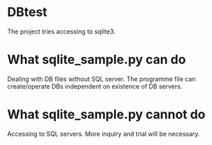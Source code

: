 # DBtest
The project tries accessing to sqlite3.

# What sqlite_sample.py can do
Dealing with DB files without SQL server.
The programme file can create/operate DBs independent on existence of DB servers.

# What sqlite_sample.py cannot do
Accessing to SQL servers.
More inquiry and trial will be necessary.
